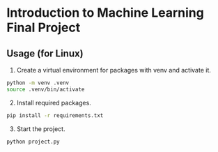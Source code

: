 # Introduction to Machine Learning Final Project

## Usage (for Linux)
1. Create a virtual environment for packages with venv and activate it.
```bash
python -m venv .venv
source .venv/bin/activate
```
2. Install required packages.
```bash
pip install -r requirements.txt
```
3. Start the project.
```bash
python project.py
```